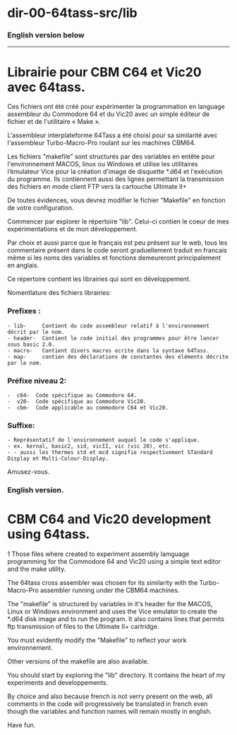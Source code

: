 # dir-00-64tass-src/lib
### English version below
---------------------

# Librairie pour CBM C64 et Vic20 avec 64tass.

Ces fichiers ont été créé pour expérimenter la programmation en language assembleur du Commodore 64 et du Vic20 avec un simple éditeur de fichier et de l'utilitaire « Make ».

L'assembleur interplateforme 64Tass a été choisi pour sa similarité avec l'assembleur Turbo-Macro-Pro roulant sur les machines CBM64.

Les fichiers "makefile" sont structurés par des variables en entête pour l'environnement MACOS, linux ou Windows et utilise les utilitaires l’émulateur Vice pour la création d'image de disquette *.d64 et l'exécution du programme. 
Ils contiennent aussi des lignes permettant la transmission des fichiers en mode client FTP vers la cartouche Ultimate II+

De toutes évidences, vous devrez modifier le fichier "Makefile" en fonction de votre configuration.

Commencer par explorer le répertoire "lib". Celui-ci contien le coeur de mes expérimentations et de mon développement.

Par choix et aussi parce que le français est peu présent sur le web, tous les commentaire présent dans le code seront graduellement traduit en francais même si les noms des variables et fonctions demeureront principalement en anglais.

Ce répertoire contient les librairies qui sont en développement.

Nomentlature des fichiers librairies:

###  Prefixes : 

    - lib-     Contient du code assembleur relatif à l'environnement décrit par le nom.
    - header-  Contient le code initial des programmes pour être lancer sous basic 2.0.
    - macro-   Contient divers macros ecrite dans la syntaxe 64Tass.
    - map-     contien des déclarations de constantes des éléments décrite par le nom.
  
###  Préfixe niveau 2:

    -  c64-  Code spécifique au Commodore 64.
    -  v20-  Code spécifique au Commodore Vic20.
    -  cbm-  Code applicable au commodore C64 et Vic20.
  
###  Suffixe:  

    - Représentatif de l'environnement auquel le code s'applique.
    - ex. kernal, basic2, sid, vicII, vic (vic 20), etc.
    - - aussi les thermes std et mcd signifie respectivement STandard Display et Multi-Colour-Display.
      
Amusez-vous.

### __English version.__
# CBM C64 and Vic20 development using 64tass.
1 Those files where created to experiment assembly lamguage programming for the Commodore 64 and Vic20 using a simple text editor and the make utility. 

The 64tass cross assembler was chosen for its similarity with the Turbo-Macro-Pro assembler running under the CBM64 machines.

The "makefile" is structured by variables in it's header for the MACOS, Linux or Windows environment and uses the Vice emulator to create the *.d64 disk image and to run the program.
It also contains lines that permits ftp transmission of files to the Ultimate II+ cartridge. 

You must evidently modify the "Makefile" to reflect your work environnement.

Other versions of the makefile are also available.

You should start by exploring the "lib" directory. It contains the heart of my experiments and developpements.

By choice and also because french is not verry present on the web, all comments in the code will progressively be translated in french even though the variables and function names will remain mostly in english.

Have fun.
